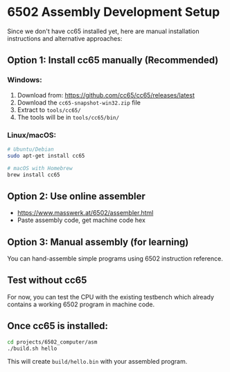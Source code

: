 # 6502 Assembly Development Setup

Since we don't have cc65 installed yet, here are manual installation instructions and alternative approaches:

## Option 1: Install cc65 manually (Recommended)

### Windows:
1. Download from: https://github.com/cc65/cc65/releases/latest
2. Download the `cc65-snapshot-win32.zip` file
3. Extract to `tools/cc65/`
4. The tools will be in `tools/cc65/bin/`

### Linux/macOS:
```bash
# Ubuntu/Debian
sudo apt-get install cc65

# macOS with Homebrew  
brew install cc65
```

## Option 2: Use online assembler
- https://www.masswerk.at/6502/assembler.html
- Paste assembly code, get machine code hex

## Option 3: Manual assembly (for learning)
You can hand-assemble simple programs using 6502 instruction reference.

## Test without cc65

For now, you can test the CPU with the existing testbench which already contains a working 6502 program in machine code.

## Once cc65 is installed:

```bash
cd projects/6502_computer/asm
./build.sh hello
```

This will create `build/hello.bin` with your assembled program.
